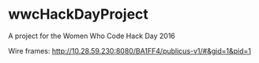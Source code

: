 # wwcHackDayProject
A project for the Women Who Code Hack Day 2016

Wire frames: http://10.28.59.230:8080/BA1FF4/publicus-v1/#&gid=1&pid=1